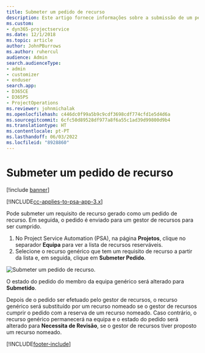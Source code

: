 ```yaml
---
title: Submeter um pedido de recurso
description: Este artigo fornece informações sobre a submissão de um pedido para um recurso de projeto.
ms.custom:
- dyn365-projectservice
ms.date: 12/1/2018
ms.topic: article
author: JohnPBurrows
ms.author: ruhercul
audience: Admin
search.audienceType:
- admin
- customizer
- enduser
search.app:
- D365CE
- D365PS
- ProjectOperations
ms.reviewer: johnmichalak
ms.openlocfilehash: c446dc0f99a5b9c9cdf3698cdf774cfd1e5d4d6a
ms.sourcegitcommit: 6cfc50d89528df977a8f6a55c1ad39d99800d9b4
ms.translationtype: HT
ms.contentlocale: pt-PT
ms.lasthandoff: 06/03/2022
ms.locfileid: "8928860"
---
```

# <a name="submitting-a-resource-request"></a>Submeter um pedido de recurso

[!include [banner](../includes/psa-now-project-operations.md)]

[!INCLUDE[cc-applies-to-psa-app-3.x](../includes/cc-applies-to-psa-app-3x.md)]

Pode submeter um requisito de recurso gerado como um pedido de recurso. Em seguida, o pedido é enviado para um gestor de recursos para ser cumprido.

1. No Project Service Automation (PSA), na página **Projetos**, clique no separador **Equipa** para ver a lista de recursos reserváveis. 
2. Selecione o recurso genérico que tem um requisito de recurso a partir da lista e, em seguida, clique em **Submeter Pedido**.

![Submeter um pedido de recurso.](media/RM-how-to-18.png)

O estado do pedido do membro da equipa genérico será alterado para **Submetido**.

Depois de o pedido ser efetuado pelo gestor de recursos, o recurso genérico será substituído por um recurso nomeado se o gestor de recursos cumprir o pedido com a reserva de um recurso nomeado. Caso contrário, o recurso genérico permanecerá na equipa e o estado do pedido será alterado para **Necessita de Revisão**, se o gestor de recursos tiver proposto um recurso nomeado.


[!INCLUDE[footer-include](../includes/footer-banner.md)]
